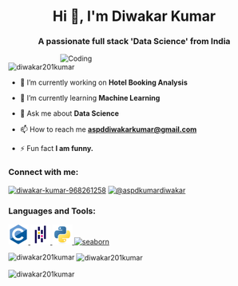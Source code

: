 <h1 align="center">Hi 👋, I'm Diwakar Kumar</h1>
<h3 align="center">A passionate full stack 'Data Science' from India</h3>
<img align="right" alt="Coding" width="400" src="https://miro.medium.com/max/1400/0*H4cHks1eEdrW7Zlz.gif">

<p align="left"> <img src="https://komarev.com/ghpvc/?username=diwakar201kumar&label=Profile%20views&color=0e75b6&style=flat" alt="diwakar201kumar" /> </p>

- 🔭 I’m currently working on **Hotel Booking Analysis**

- 🌱 I’m currently learning **Machine Learning**

- 💬 Ask me about **Data Science**

- 📫 How to reach me **aspddiwakarkumar@gmail.com**

- ⚡ Fun fact **I am funny.**

<h3 align="left">Connect with me:</h3>
<p align="left">
<a href="https://linkedin.com/in/diwakar-kumar-968261258" target="blank"><img align="center" src="https://raw.githubusercontent.com/rahuldkjain/github-profile-readme-generator/master/src/images/icons/Social/linked-in-alt.svg" alt="diwakar-kumar-968261258" height="30" width="40" /></a>
<a href="https://www.hackerrank.com/@aspdkumardiwakar" target="blank"><img align="center" src="https://raw.githubusercontent.com/rahuldkjain/github-profile-readme-generator/master/src/images/icons/Social/hackerrank.svg" alt="@aspdkumardiwakar" height="30" width="40" /></a>
</p>

<h3 align="left">Languages and Tools:</h3>
<p align="left"> <a href="https://www.cprogramming.com/" target="_blank" rel="noreferrer"> <img src="https://raw.githubusercontent.com/devicons/devicon/master/icons/c/c-original.svg" alt="c" width="40" height="40"/> </a> <a href="https://pandas.pydata.org/" target="_blank" rel="noreferrer"> <img src="https://raw.githubusercontent.com/devicons/devicon/2ae2a900d2f041da66e950e4d48052658d850630/icons/pandas/pandas-original.svg" alt="pandas" width="40" height="40"/> </a> <a href="https://www.python.org" target="_blank" rel="noreferrer"> <img src="https://raw.githubusercontent.com/devicons/devicon/master/icons/python/python-original.svg" alt="python" width="40" height="40"/> </a> <a href="https://seaborn.pydata.org/" target="_blank" rel="noreferrer"> <img src="https://seaborn.pydata.org/_images/logo-mark-lightbg.svg" alt="seaborn" width="40" height="40"/> </a> </p>

<p><img align="left" src="https://github-readme-stats.vercel.app/api/top-langs?username=diwakar201kumar&show_icons=true&locale=en&layout=compact" alt="diwakar201kumar" /></p>

<p>&nbsp;<img align="center" src="https://github-readme-stats.vercel.app/api?username=diwakar201kumar&show_icons=true&locale=en" alt="diwakar201kumar" /></p>

<p><img align="center" src="https://github-readme-streak-stats.herokuapp.com/?user=diwakar201kumar&" alt="diwakar201kumar" /></p>
